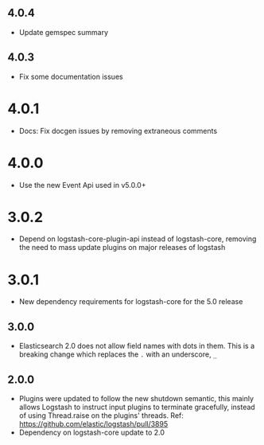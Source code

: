 ## 4.0.4
  - Update gemspec summary

## 4.0.3
  - Fix some documentation issues

# 4.0.1
  - Docs: Fix docgen issues by removing extraneous comments

# 4.0.0
  - Use the new Event Api used in v5.0.0+

# 3.0.2
  - Depend on logstash-core-plugin-api instead of logstash-core, removing the need to mass update plugins on major releases of logstash

# 3.0.1
  - New dependency requirements for logstash-core for the 5.0 release

## 3.0.0
 - Elasticsearch 2.0 does not allow field names with dots in them.  This is a
   breaking change which replaces the `.` with an underscore, `_`

## 2.0.0
 - Plugins were updated to follow the new shutdown semantic, this mainly allows Logstash to instruct input plugins to terminate gracefully,
   instead of using Thread.raise on the plugins' threads. Ref: https://github.com/elastic/logstash/pull/3895
 - Dependency on logstash-core update to 2.0
